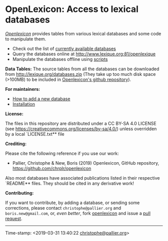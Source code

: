 # OpenLexicon: Access to lexical databases

_[Openlexicon](https://chrplr.github.io/openlexicon)_ provides tables from various lexical databases and some code to manipulate them.

* Check out the list of [currently available databases](databases/README.md)
* Query the databases online at <http://www.lexique.org:81/openlexique>
* Manipulate the databases offline using [scripts](scripts/README.md)


**Data Tables:** The source tables from all the databases can be downloaded from <http://lexique.org/databases.zip> (They take up too much disk space (>100MB) to be included in [Openlexicon's github repository](https://github.com/chrplr/openlexicon)).


**For maintainers:**
- [How to add a new database](README-how-to-install-a-new-database.md)
- [Installation](README-Install.md)


**License:**

The files in this repository are distributed under a CC BY-SA 4.0 LICENSE
(see <https://creativecommons.org/licenses/by-sa/4.0/>) unless overridden by a local `LICENSE.txt** file

**Crediting:**

Please cite the following reference if you use our work:

* Pallier, Christophe & New, Boris (2019) Openlexicon, GitHub repository, <https://github.com/chrplr/openlexicon>

Also most databases have associated publications listed in their respective `README** files. They should be cited in any derivative work!

**Contributing:**

If you want to contribute, by adding a database, or sending some corrections, please contact `christophe@pallier.org` and `boris.new@gmail.com`, or, _even better_, fork [openlexicon](https://github.com/chrplr/openlexicon) and issue a [pull request](https://help.github.com/en/articles/creating-a-pull-request-from-a-fork). 

---

Time-stamp: <2019-03-31 13:40:22 christophe@pallier.org>



